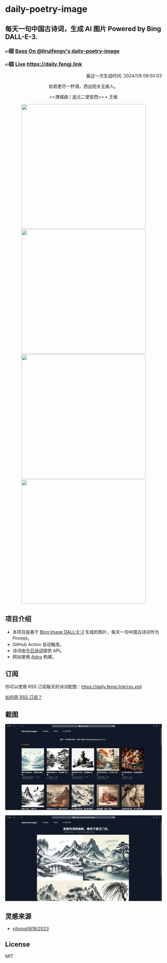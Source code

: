 
# daily-poetry-image

## 每天一句中国古诗词，生成 AI 图片 Powered by Bing DALL-E-3.

### 👉🏽 [Base On @liruifengv's daily-poetry-image](https://github.com/liruifengv/daily-poetry-image)

### 👉🏽 [Live](https://daily.fengj.link) https://daily.fengj.link

<p align="right">
  最近一次生成时间: 2024/1/8 08:50:03
</p>
<p align="center">
劝君更尽一杯酒，西出阳关无故人。
</p>
<p align="center">
<<渭城曲 / 送元二使安西>> • 王维
</p>
<p align="center">
<img src="https://tse2.mm.bing.net/th/id/OIG.aJbU01BdemWJxI8byBi_" height="400" width="400" />
<img src="https://tse2.mm.bing.net/th/id/OIG.myKOCfa2J5GPOYzqa3f7" height="400" width="400" />
<img src="https://tse1.mm.bing.net/th/id/OIG.bH4gQyMOuY0bLugTuG8." height="400" width="400" />
<img src="https://tse3.mm.bing.net/th/id/OIG.wDE_VTWYoJ4n8kZEJG3i" height="400" width="400" />
</p>

## 项目介绍

-   本项目是基于 [Bing Image DALL-E-3](https://www.bing.com/images/create) 生成的图片，每天一句中国古诗词作为 Prompt。
-   GitHub Action 自动触发。
-   诗词由[今日诗词](https://www.jinrishici.com/)提供 API。
-   网站使用 [Astro](https://astro.build) 构建。

## 订阅

你可以使用 RSS 订阅每天的诗词配图：https://daily.fengj.link/rss.xml

[如何用 RSS 订阅？](https://zhuanlan.zhihu.com/p/55026716)

## 截图

![图片列表](./screenshots/Snipaste_2023-12-28_21-00-26.png)

![图片详情](./screenshots/Snipaste_2023-12-28_21-00-53.png)

## 灵感来源

-   [yihong0618/2023](https://github.com/yihong0618/2023)

## License

MIT
